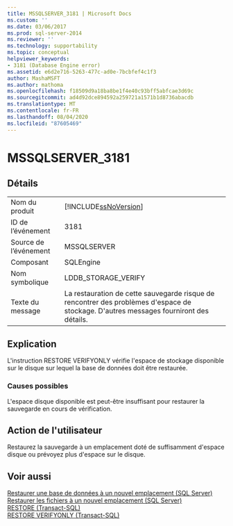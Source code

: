 ```yaml
---
title: MSSQLSERVER_3181 | Microsoft Docs
ms.custom: ''
ms.date: 03/06/2017
ms.prod: sql-server-2014
ms.reviewer: ''
ms.technology: supportability
ms.topic: conceptual
helpviewer_keywords:
- 3181 (Database Engine error)
ms.assetid: e6d2e716-5263-477c-ad0e-7bcbfef4c1f3
author: MashaMSFT
ms.author: mathoma
ms.openlocfilehash: f18509d9a18ba8be1f4e40c93bff5abfcae3d69c
ms.sourcegitcommit: ad4d92dce894592a259721a1571b1d8736abacdb
ms.translationtype: MT
ms.contentlocale: fr-FR
ms.lasthandoff: 08/04/2020
ms.locfileid: "87605469"
---
```

# <a name="mssqlserver_3181"></a>MSSQLSERVER_3181
    
## <a name="details"></a>Détails  
  
|||  
|-|-|  
|Nom du produit|[!INCLUDE[ssNoVersion](../../includes/ssnoversion-md.md)]|  
|ID de l’événement|3181|  
|Source de l’événement|MSSQLSERVER|  
|Composant|SQLEngine|  
|Nom symbolique|LDDB_STORAGE_VERIFY|  
|Texte du message|La restauration de cette sauvegarde risque de rencontrer des problèmes d'espace de stockage. D'autres messages fourniront des détails.|  
  
## <a name="explanation"></a>Explication  
 L'instruction RESTORE VERIFYONLY vérifie l'espace de stockage disponible sur le disque sur lequel la base de données doit être restaurée.  
  
### <a name="possible-causes"></a>Causes possibles  
 L'espace disque disponible est peut-être insuffisant pour restaurer la sauvegarde en cours de vérification.  
  
## <a name="user-action"></a>Action de l'utilisateur  
 Restaurez la sauvegarde à un emplacement doté de suffisamment d'espace disque ou prévoyez plus d'espace sur le disque.  
  
## <a name="see-also"></a>Voir aussi  
 [Restaurer une base de données à un nouvel emplacement &#40;SQL Server&#41;](../backup-restore/restore-a-database-to-a-new-location-sql-server.md)   
 [Restaurer les fichiers à un nouvel emplacement &#40;SQL Server&#41;](../backup-restore/restore-files-to-a-new-location-sql-server.md)   
 [RESTORE &#40;Transact-SQL&#41;](/sql/t-sql/statements/restore-statements-transact-sql)   
 [RESTORE VERIFYONLY &#40;Transact-SQL&#41;](/sql/t-sql/statements/restore-statements-verifyonly-transact-sql)  
  
  

